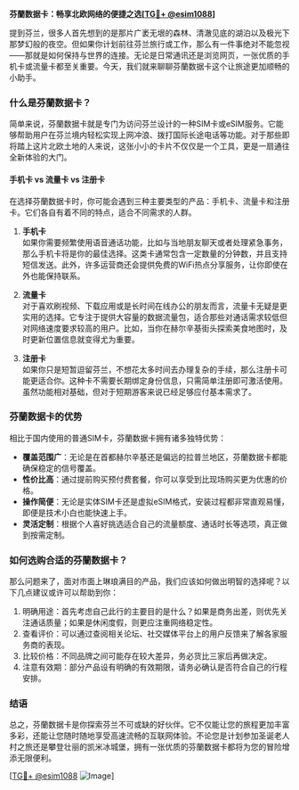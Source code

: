 **芬蘭数据卡：畅享北欧网络的便捷之选[[TG💪+ @esim1088](https://t.me/s/esim1088)]**

提到芬兰，很多人首先想到的是那片广袤无垠的森林、清澈见底的湖泊以及极光下那梦幻般的夜空。但如果你计划前往芬兰旅行或工作，那么有一件事绝对不能忽视——那就是如何保持与世界的连接。无论是日常通讯还是浏览网页，一张优质的手机卡或流量卡都至关重要。今天，我们就来聊聊芬蘭数据卡这个让旅途更加顺畅的小助手。

### 什么是芬蘭数据卡？

简单来说，芬蘭数据卡就是专门为访问芬兰设计的一种SIM卡或eSIM服务。它能够帮助用户在芬兰境内轻松实现上网冲浪、拨打国际长途电话等功能。对于那些即将踏上这片北欧土地的人来说，这张小小的卡片不仅仅是一个工具，更是一扇通往全新体验的大门。

#### 手机卡 vs 流量卡 vs 注册卡

在选择芬蘭数据卡时，你可能会遇到三种主要类型的产品：手机卡、流量卡和注册卡。它们各自有着不同的特点，适合不同需求的人群。

1. **手机卡**  
   如果你需要频繁使用语音通话功能，比如与当地朋友聊天或者处理紧急事务，那么手机卡将是你的最佳选择。这类卡通常包含一定数量的分钟数，并且支持短信发送。此外，许多运营商还会提供免费的WiFi热点分享服务，让你即使在外也能保持联系。

2. **流量卡**  
   对于喜欢刷视频、下载应用或是长时间在线办公的朋友而言，流量卡无疑是更实用的选择。它专注于提供大容量的数据流量包，适合那些对通话需求较低但对网络速度要求较高的用户。比如，当你在赫尔辛基街头探索美食地图时，及时更新位置信息就变得尤为重要。

3. **注册卡**  
   如果你只是短暂逗留芬兰，不想花太多时间去办理复杂的手续，那么注册卡可能更适合你。这种卡不需要长期绑定身份信息，只需简单注册即可激活使用。虽然功能相对基础，但对于短期游客来说已经足够应付基本需求了。

### 芬蘭数据卡的优势

相比于国内使用的普通SIM卡，芬蘭数据卡拥有诸多独特优势：

- **覆盖范围广**：无论是在首都赫尔辛基还是偏远的拉普兰地区，芬蘭数据卡都能确保稳定的信号覆盖。
- **性价比高**：通过提前购买预付费套餐，你可以享受到比现场购买更为优惠的价格。
- **操作简便**：无论是实体SIM卡还是虚拟eSIM格式，安装过程都非常直观易懂，即便是技术小白也能快速上手。
- **灵活定制**：根据个人喜好挑选适合自己的流量额度、通话时长等选项，真正做到按需定制。

### 如何选购合适的芬蘭数据卡？

那么问题来了，面对市面上琳琅满目的产品，我们应该如何做出明智的选择呢？以下几点建议或许可以帮助到你：

1. 明确用途：首先考虑自己此行的主要目的是什么？如果是商务出差，则优先关注通话质量；如果是休闲度假，则更应注重网络稳定性。
2. 查看评价：可以通过查阅相关论坛、社交媒体平台上的用户反馈来了解各家服务商的表现。
3. 比较价格：不同品牌之间可能存在较大差异，务必货比三家后再做决定。
4. 注意有效期：部分产品设有明确的有效期限，请务必确认是否符合自己的行程安排。

### 结语

总之，芬蘭数据卡是你探索芬兰不可或缺的好伙伴。它不仅能让您的旅程更加丰富多彩，还能让您随时随地享受高速流畅的互联网体验。不论您是计划参加圣诞老人村之旅还是攀登壮丽的凯米冰城堡，拥有一张优质的芬蘭数据卡都将为您的冒险增添无限便利。

[[TG💪+ @esim1088](https://t.me/s/esim1088) ![Image](https://i.postimg.cc/4NQfJmqS/Snipaste-2025-05-13-00-14-12.png)]